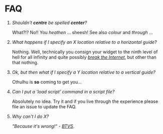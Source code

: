 # FAQ

1. _Shouldn't **centre** be spelled **center**?_

   What?!? No!! You _heathen_ ... sheesh! See also _colour_ and _through_ ... 


2. _What happens if I specify an X location relative to a horizontal guide?_

   Nothing. Well, technically you consign your widget to the ninth level of hell for all infinity and quite possibly 
   [_break the Internet_](https://www.youtube.com/watch?v=v2FMqtC1x9Y), but other than that nothing.


3. _Ok, but then what if I specify a Y location relative to a vertical guide?_

   Cthulhu is **so** coming to get you...


4. _Can I put a 'load script' command in a script file?_

   Absolutely no idea. Try it and if you live through the experience please file an issue to update the FAQ.


5. _Why can't I do X?_

   _"Because it's wrong!"_ - [_BTVS_](https://youtu.be/QrluNqSjoHg?si=z_XZRsL5lh8OuUj7&t=29).

